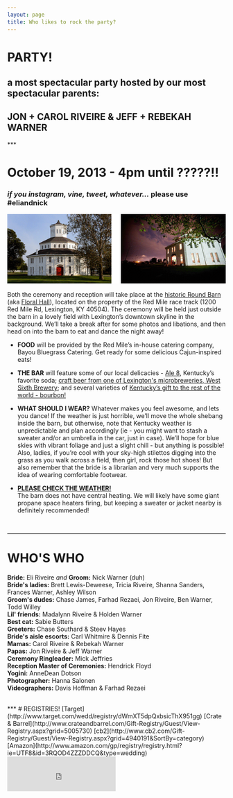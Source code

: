 ```yaml
---
layout: page
title: Who likes to rock the party?
---
```


# PARTY!
## a most spectacular party hosted by our most spectacular parents:
<h2 class="sparkle">JON + CAROL RIVEIRE &amp; JEFF + REBEKAH WARNER
</h2>
***

# October 19, 2013 - 4pm until ?????!!
### *if you instagram, vine, tweet, whatever...* __please use #eliandnick__

![Floral Hall](/public/images/roundbarn.png)

Both the ceremony and reception will take place at the [historic Round Barn](http://www.theredmile.com/redmile/our-track/virtual-tour/round-barn) (aka [Floral Hall](http://www.nps.gov/nr/travel/lexington/flo.htm)), located on the property of the Red Mile race track (1200 Red Mile Rd, Lexington, KY 40504). The ceremony will be held just outside the barn in a lovely field with Lexington’s downtown skyline in the background. We’ll take a break after for some photos and libations, and then head on into the barn to eat and dance the night away!


* __FOOD__ will be provided by the Red Mile’s in-house catering company, Bayou Bluegrass Catering. Get ready for some delicious Cajun-inspired eats!


* __THE BAR__ will feature some of our local delicacies - [Ale 8](http://en.wikipedia.org/wiki/Ale-8-One), Kentucky’s favorite soda; [craft beer from one of Lexington's microbreweries, West Sixth Brewery](http://www.craftbeer.com/featured-brewery/west-sixth-brewing-company); and several varieties of [Kentucky’s gift to the rest of the world - bourbon!](http://en.wikipedia.org/wiki/Bourbon_whiskey)

* __WHAT SHOULD I WEAR?__
Whatever makes you feel awesome, and lets you dance! If the weather is just horrible, we’ll move the whole shebang inside the barn, but otherwise, note that Kentucky weather is unpredictable and plan accordingly (ie - you might want to stash a sweater and/or an umbrella in the car, just in case). We’ll hope for blue skies with vibrant foliage and just a slight chill - but anything is possible! Also, ladies, if you’re cool with your sky-high stilettos digging into the grass as you walk across a field, then girl, rock those hot shoes! But also remember that the bride is a librarian and very much supports the idea of wearing comfortable footwear.  

* __[PLEASE CHECK THE WEATHER!](http://www.weather.com/weather/weekend/Lexington+KY+40504:4:US)__  
The barn does not have central heating. We will likely have some giant propane space heaters firing, but keeping a sweater or jacket nearby is definitely recommended!  
<br>
<script 
type="text/javascript" src="http://voap.weather.com/weather/oap/40504?template=GENXH&par=3000000007&unit=0&key=twciweatherwidget">
</script>  


***
# WHO'S WHO
__Bride:__ Eli Riveire _and_ __Groom:__ Nick Warner (duh)  
__Bride's ladies:__ Brett Lewis-Deweese, Tricia Riveire, Shanna Sanders, Frances Warner, Ashley Wilson  
__Groom's dudes:__ Chase James, Farhad Rezaei, Jon Riveire, Ben Warner, Todd Willey  
__Lil' friends:__ Madalynn Riveire & Holden Warner  
__Best cat:__ Sabie Butters  
__Greeters:__ Chase Southard & Steev Hayes  
__Bride's aisle escorts:__ Carl Whitmire & Dennis Fite  
__Mamas:__ Carol Riveire & Rebekah Warner  
__Papas:__ Jon Riveire & Jeff Warner  
__Ceremony Ringleader:__ Mick Jeffries  
__Reception Master of Ceremonies:__ Hendrick Floyd  
__Yogini:__ AnneDean Dotson    
__Photographer:__ Hanna Salonen  
__Videographers:__ Davis Hoffman & Farhad Rezaei    

<br>
***
# REGISTRIES!
[Target](http://www.target.com/wedd/registry/dWmXT5dpQxbsicThX951gg)  
[Crate & Barrel](http://www.crateandbarrel.com/Gift-Registry/Guest/View-Registry.aspx?grid=5005730)  
[cb2](http://www.cb2.com/Gift-Registry/Guest/View-Registry.aspx?grid=4940191&SortBy=category)  
[Amazon](http://www.amazon.com/gp/registry/registry.html?ie=UTF8&id=3RQOD4ZZZDDCQ&type=wedding)  

<br>
<iframe src="https://embed.spotify.com/?uri=spotify:user:eliriveire:playlist:3dsWfGQ52I0sMD0rj7Yg1X" width="250" height="80" frameborder="0" allowtransparency="true">
</iframe>
<br>
<br>


